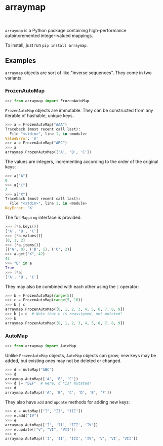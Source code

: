 
arraymap
============


<br>

`arraymap` is a Python package containing high-performance autoincremented
integer-valued mappings.

To install, just run `pip install arraymap`.

Examples
--------

`arraymap` objects are sort of like "inverse sequences". They come in two
variants:

### FrozenAutoMap

```py
>>> from arraymap import FrozenAutoMap
```

`FrozenAutoMap` objects are immutable. They can be constructed from any iterable
of hashable, unique keys.


```py
>>> a = FrozenAutoMap("AAA")
Traceback (most recent call last):
  File "<stdin>", line 1, in <module>
ValueError: 'A'
>>> a = FrozenAutoMap("ABC")
>>> a
arraymap.FrozenAutoMap(['A', 'B', 'C'])
```

The values are integers, incrementing according to the order of the original
keys:

```py
>>> a["A"]
0
>>> a["C"]
2
>>> a["X"]
Traceback (most recent call last):
  File "<stdin>", line 1, in <module>
KeyError: 'X'
```

The full `Mapping` interface is provided:

```py
>>> [*a.keys()]
['A', 'B', 'C']
>>> [*a.values()]
[0, 1, 2]
>>> [*a.items()]
[('A', 0), ('B', 1), ('C', 2)]
>>> a.get("X", 42)
42
>>> "B" in a
True
>>> [*a]
['A', 'B', 'C']
```

They may also be combined with each other using the `|` operator:

```py
>>> b = FrozenAutoMap(range(5))
>>> c = FrozenAutoMap(range(5, 10))
>>> b | c
arraymap.FrozenAutoMap([0, 1, 2, 3, 4, 5, 6, 7, 8, 9])
>>> b |= c  # Note that b is reassigned, not mutated!
>>> b
arraymap.FrozenAutoMap([0, 1, 2, 3, 4, 5, 6, 7, 8, 9])
```

### AutoMap

```py
>>> from arraymap import AutoMap
```

Unlike `FrozenAutoMap` objects, `AutoMap` objects can grow; new keys may be
added, but existing ones may not be deleted or changed.

```py
>>> d = AutoMap("ABC")
>>> d
arraymap.AutoMap(['A', 'B', 'C'])
>>> d |= "DEF"  # Here, d *is* mutated!
>>> d
arraymap.AutoMap(['A', 'B', 'C', 'D', 'E', 'F'])
```

They also have `add` and `update` methods for adding new keys:

```py
>>> e = AutoMap(["I", "II", "III"])
>>> e.add("IV")
>>> e
arraymap.AutoMap(['I', 'II', 'III', 'IV'])
>>> e.update(["V", "VI", "VII"])
>>> e
arraymap.AutoMap(['I', 'II', 'III', 'IV', 'V', 'VI', 'VII'])
```

